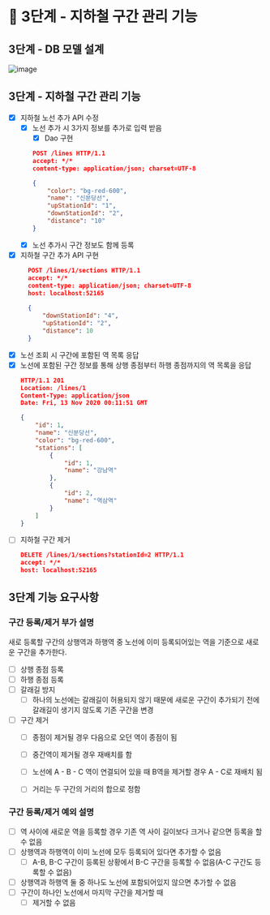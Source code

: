 # 🚀 3단계 - 지하철 구간 관리 기능

## 3단계 - DB 모델 설계 
![image](https://user-images.githubusercontent.com/48986787/117430878-869d2200-af63-11eb-923d-5cc7a5592394.png)


## 3단계 - 지하철 구간 관리 기능
- [x] 지하철 노선 추가 API 수정
    - [x] 노선 추가 시 3가지 정보를 추가로 입력 받음
      - [x] Dao 구현 
      ```json
      POST /lines HTTP/1.1
      accept: */*
      content-type: application/json; charset=UTF-8
      
      {
          "color": "bg-red-600",
          "name": "신분당선",
          "upStationId": "1",
          "downStationId": "2",
          "distance": "10"
      }
      ```
    - [x] 노선 추가시 구간 정보도 함께 등록
- [x] 지하철 구간 추가 API 구현
  ```json
    POST /lines/1/sections HTTP/1.1
    accept: */*
    content-type: application/json; charset=UTF-8
    host: localhost:52165
    
    {
        "downStationId": "4",
        "upStationId": "2",
        "distance": 10
    }
    ```
- [x] 노선 조회 시 구간에 포함된 역 목록 응답
- [x] 노선에 포함된 구간 정보를 통해 상행 종점부터 하행 종점까지의 역 목록을 응답
    ```json
    HTTP/1.1 201 
    Location: /lines/1
    Content-Type: application/json
    Date: Fri, 13 Nov 2020 00:11:51 GMT
    
    {
        "id": 1,
        "name": "신분당선",
        "color": "bg-red-600",
        "stations": [
            {
                "id": 1,
                "name": "강남역"
            },
            {
                "id": 2,
                "name": "역삼역"
            }
        ]
    }
    ```
- [ ] 지하철 구간 제거
    ```json
    DELETE /lines/1/sections?stationId=2 HTTP/1.1
    accept: */*
    host: localhost:52165
    ```

## 3단계 기능 요구사항
### 구간 등록/제거 부가 설명
새로 등록할 구간의 상행역과 하행역 중 노선에 이미 등록되어있는 역을 기준으로 새로운 구간을 추가한다.
- [ ] 상행 종점 등록
- [ ] 하행 종점 등록
- [ ] 갈래길 방지
    - [ ] 하나의 노선에는 갈래길이 허용되지 않기 때문에 새로운 구간이 추가되기 전에 갈래길이 생기지 않도록 기존 구간을 변경
- [ ] 구간 제거
    - [ ] 종점이 제거될 경우 다음으로 오던 역이 종점이 됨
    - [ ] 중간역이 제거될 경우 재배치를 함
    - [ ] 노선에 A - B - C 역이 연결되어 있을 때 B역을 제거할 경우 A - C로 재배치 됨
    - [ ] 거리는 두 구간의 거리의 합으로 정함


### 구간 등록/제거 예외 설명
- [ ] 역 사이에 새로운 역을 등록할 경우 기존 역 사이 길이보다 크거나 같으면 등록을 할 수 없음
- [ ] 상행역과 하행역이 이미 노선에 모두 등록되어 있다면 추가할 수 없음
    - [ ] A-B, B-C 구간이 등록된 상황에서 B-C 구간을 등록할 수 없음(A-C 구간도 등록할 수 없음)
- [ ] 상행역과 하행역 둘 중 하나도 노선에 포함되어있지 않으면 추가할 수 없음
- [ ] 구간이 하나인 노선에서 마지막 구간을 제거할 때
    - [ ] 제거할 수 없음